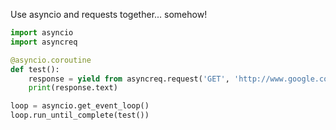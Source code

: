 Use asyncio and requests together... somehow!

```python
import asyncio
import asyncreq

@asyncio.coroutine
def test():
    response = yield from asyncreq.request('GET', 'http://www.google.com')
    print(response.text)

loop = asyncio.get_event_loop()
loop.run_until_complete(test())
```
